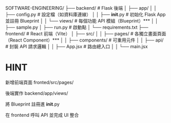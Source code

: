 SOFTWARE-ENGINEERING/
├── backend/ # Flask 後端
│ ├── app/
│ │ ├── config.py # 設定檔（如資料庫連線）
│ │ ├── **init**.py # 初始化 Flask App 並註冊 Blueprint
│ │ └── views/ # 每個功能 API 模組（Blueprint）***
│ │ ├── sample.py
│ ├── run.py # 啟動點
│ └── requirements.txt
├── frontend/ # React 前端（Vite）
│ ├── src/
│ │ ├── pages/ # 各獨立畫面頁面（React Component）***
│ │ ├── components/ # 可重用元件
│ │ ├── api/ # 封裝 API 請求邏輯
│ │ ├── App.jsx # 路由總入口
│ │ └── main.jsx

# HINT

新增前端頁面 fronted/src/pages/

後端實作 backend/app/views/

將 Blueprint 註冊進 __init__.py

在 frontend 呼叫 API 並完成 UI 整合
